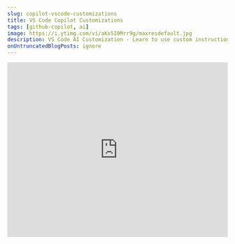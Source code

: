 ```yaml
---
slug: copilot-vscode-customizations
title: VS Code Copilot Customizations
tags: [github-copilot, ai]
image: https://i.ytimg.com/vi/aKx5I0Mrr9g/maxresdefault.jpg
description: VS Code AI Customization - Learn to use custom instructions, prompt files, and custom chat modes to personalize AI code generation, reviews, and chat responses.
onUntruncatedBlogPosts: ignore
---
```


<iframe 
  width="100%" 
  height="400" 
  src="https://www.youtube.com/embed/3cphEIaYSVM" 
  title="Copilot VS Code Customizations" 
  frameBorder="0" 
  allow="accelerometer; autoplay; clipboard-write; encrypted-media; gyroscope; picture-in-picture; web-share" 
  allowFullScreen>
</iframe>
